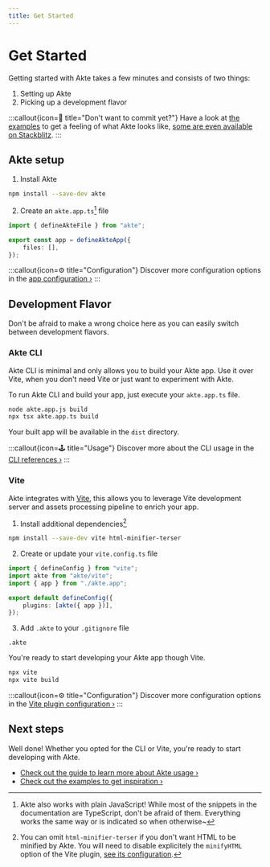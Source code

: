 ```yaml
---
title: Get Started
---
```


# Get Started

Getting started with Akte takes a few minutes and consists of two things:
1. Setting up Akte
2. Picking up a development flavor

:::callout{icon=🎠 title="Don't want to commit yet?"}
Have a look at [the examples](/examples) to get a feeling of what Akte looks like, [some are even available on Stackblitz](/examples#vite).
:::

## Akte setup

1. Install Akte

```bash
npm install --save-dev akte
```

2. Create an `akte.app.ts`[^1] file

```typescript
import { defineAkteFile } from "akte";

export const app = defineAkteApp({
	files: [],
});
```

:::callout{icon=⚙ title="Configuration"}
Discover more configuration options in the [app configuration ›](/api#defineakteapp)
:::

## Development Flavor

Don't be afraid to make a wrong choice here as you can easily switch between development flavors.

### Akte CLI

Akte CLI is minimal and only allows you to build your Akte app. Use it over Vite, when you don't need Vite or just want to experiment with Akte.

To run Akte CLI and build your app, just execute your `akte.app.ts` file.

```bash
node akte.app.js build
npx tsx akte.app.ts build
```

Your built app will be available in the `dist` directory.

:::callout{icon=🕹 title="Usage"}
Discover more about the CLI usage in the [CLI references ›](/api#cli)
:::

### Vite

Akte integrates with [Vite](https://vitejs.dev), this allows you to leverage Vite development server and assets processing pipeline to enrich your app.

1. Install additional dependencies[^2]

```bash
npm install --save-dev vite html-minifier-terser
```

2. Create or update your `vite.config.ts` file

```typescript
import { defineConfig } from "vite";
import akte from "akte/vite";
import { app } from "./akte.app";

export default defineConfig({
	plugins: [akte({ app })],
});
```

3. Add `.akte` to your `.gitignore` file

```ignore
.akte
```

You're ready to start developing your Akte app though Vite.

```bash
npx vite
npx vite build
```


:::callout{icon=⚙ title="Configuration"}
Discover more configuration options in the [Vite plugin configuration ›](/api#akte-plugin)
:::

## Next steps

Well done! Whether you opted for the CLI or Vite, you're ready to start developing with Akte.

- [Check out the guide to learn more about Akte usage ›](/guide)
- [Check out the examples to get inspiration ›](/examples)

[^1]: Akte also works with plain JavaScript! While most of the snippets in the documentation are TypeScript, don't be afraid of them. Everything works the same way or is indicated so when otherwise~
[^2]: You can omit `html-minifier-terser` if you don't want HTML to be minified by Akte. You will need to disable explicitely the `minifyHTML` option of the Vite plugin, [see its configuration](/api#akte-plugin).
